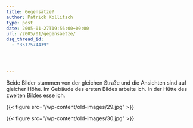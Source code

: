 ```yaml
---
title: Gegensätze?
author: Patrick Kollitsch
type: post
date: 2005-01-27T19:56:00+00:00
url: /2005/01/gegensaetze/
dsq_thread_id:
  - "3517574439"




---
```

Beide Bilder stammen von der gleichen Stra?e und die Ansichten sind auf gleicher Höhe. Im Gebäude des ersten Bildes arbeite ich. In der Hütte des zweiten Bildes esse ich.

{{< figure src="/wp-content/old-images/29.jpg" >}}
  
{{< figure src="/wp-content/old-images/30.jpg" >}}
